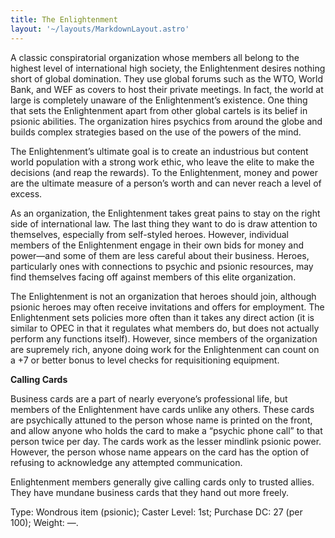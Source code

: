 ```yaml
---
title: The Enlightenment
layout: '~/layouts/MarkdownLayout.astro'
---
```

A classic conspiratorial organization whose members all belong to the highest
level of international high society, the Enlightenment desires nothing short
of global domination. They use global forums such as the WTO, World Bank, and
WEF as covers to host their private meetings. In fact, the world at large is
completely unaware of the Enlightenment’s existence. One thing that sets the
Enlightenment apart from other global cartels is its belief in psionic
abilities. The organization hires psychics from around the globe and builds
complex strategies based on the use of the powers of the mind.

The Enlightenment’s ultimate goal is to create an industrious but content
world population with a strong work ethic, who leave the elite to make the
decisions (and reap the rewards). To the Enlightenment, money and power are
the ultimate measure of a person’s worth and can never reach a level of
excess.

As an organization, the Enlightenment takes great pains to stay on the right
side of international law. The last thing they want to do is draw attention to
themselves, especially from self-styled heroes. However, individual members of
the Enlightenment engage in their own bids for money and power—and some of
them are less careful about their business. Heroes, particularly ones with
connections to psychic and psionic resources, may find themselves facing off
against members of this elite organization.

The Enlightenment is not an organization that heroes should join, although
psionic heroes may often receive invitations and offers for employment. The
Enlightenment sets policies more often than it takes any direct action (it is
similar to OPEC in that it regulates what members do, but does not actually
perform any functions itself). However, since members of the organization are
supremely rich, anyone doing work for the Enlightenment can count on a +7 or
better bonus to level checks for requisitioning equipment.

**Calling Cards**

Business cards are a part of nearly everyone’s professional life, but members
of the Enlightenment have cards unlike any others. These cards are psychically
attuned to the person whose name is printed on the front, and allow anyone who
holds the card to make a “psychic phone call” to that person twice per day.
The cards work as the lesser mindlink psionic power. However, the person whose
name appears on the card has the option of refusing to acknowledge any
attempted communication.

Enlightenment members generally give calling cards only to trusted allies.
They have mundane business cards that they hand out more freely.

Type: Wondrous item (psionic); Caster Level: 1st; Purchase DC: 27 (per 100);
Weight: —.

